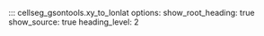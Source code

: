 ::: cellseg_gsontools.xy_to_lonlat
    options:
      show_root_heading: true
      show_source: true
      heading_level: 2

